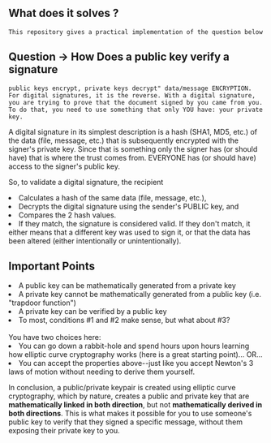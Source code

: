 ## What does it solves ?

    This repository gives a practical implementation of the question below

## Question -> How Does a public key verify a signature

    public keys encrypt, private keys decrypt" data/message ENCRYPTION.
    For digital signatures, it is the reverse. With a digital signature, you are trying to prove that the document signed by you came from you. To do that, you need to use something that only YOU have: your private key.

A digital signature in its simplest description is a hash (SHA1, MD5, etc.) of the data (file, message, etc.) that is subsequently encrypted with the signer's private key. Since that is something only the signer has (or should have) that is where the trust comes from. EVERYONE has (or should have) access to the signer's public key.

So, to validate a digital signature, the recipient

<li>Calculates a hash of the same data (file, message, etc.),</li>
<li>Decrypts the digital signature using the sender's PUBLIC key, and</li>
<li>Compares the 2 hash values.</li>
<li>If they match, the signature is considered valid. If they don't match, it either means that a different key was used to sign it, or that the data has been altered (either intentionally or unintentionally).</li>

## Important Points

<li>A public key can be mathematically generated from a private key</li>
<li>A private key cannot be mathematically generated from a public key (i.e. "trapdoor function")</li>
<li>A private key can be verified by a public key</li>
<li>To most, conditions #1 and #2 make sense, but what about #3?</li>
<br/>
You have two choices here:

<li>You can go down a rabbit-hole and spend hours upon hours learning how elliptic curve cryptography works (here is a great starting point)... OR...</li>
<li>You can accept the properties above--just like you accept Newton's 3 laws of motion without needing to derive them yourself.</li>

In conclusion, a public/private keypair is created using elliptic curve cryptography, which by nature, creates a public and private key that are **mathematically linked in both direction**, but not **mathematically derived in both directions**. This is what makes it possible for you to use someone's public key to verify that they signed a specific message, without them exposing their private key to you.
